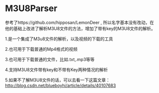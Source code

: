 # M3U8Parser

参考了https://github.com/hipposan/LemonDeer , 所以名字基本没有改动，在他的基础上改进了解析M3U8文件的方法，增加了带有key的M3U8文件的解析。

1.是一个集成了M3u8文件的解析，以及视频的下载的工具

2.也可用于下载普通的Mp4格式的视频

3.也可用于下载普通的文件，比如.txt,.mp3等等

4.支持M3U8文件带有key和不带有Key两种情况的解析

5.如果不了解M3U8文件的话，可以去看一下这篇文章：http://blog.csdn.net/blueboyhi/article/details/40107683

